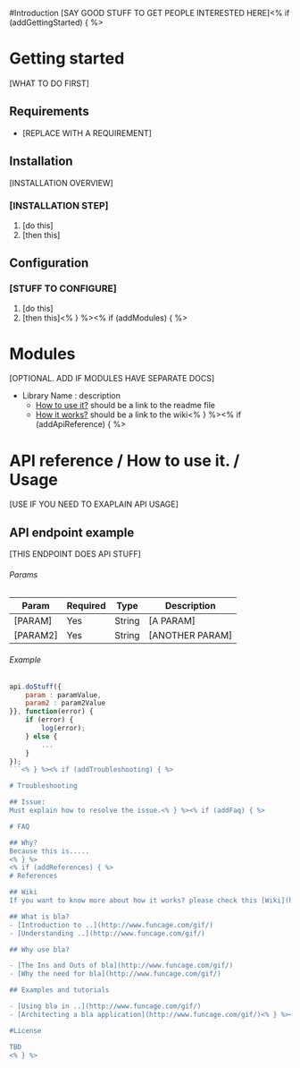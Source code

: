 #Introduction
[SAY GOOD STUFF TO GET PEOPLE INTERESTED HERE]<% if (addGettingStarted) { %>

# Getting started
[WHAT TO DO FIRST]

## Requirements
- [REPLACE WITH A REQUIREMENT]

## Installation
[INSTALLATION OVERVIEW]

### [INSTALLATION STEP]
1. [do this]
2. [then this]

## Configuration

### [STUFF TO CONFIGURE]
1. [do this]
2. [then this]<% } %><% if (addModules) { %>

# Modules
[OPTIONAL. ADD IF MODULES HAVE SEPARATE DOCS]

- Library Name : description
    - [How to use it?](#) should be a link to the readme file
    - [How it works?](#) should be a link to the wiki<% } %><% if (addApiReference) { %>

# API reference / How to use it. / Usage
[USE IF YOU NEED TO EXAPLAIN API USAGE]

## API endpoint example
[THIS ENDPOINT DOES API STUFF]

###### Params
Param | Required | Type | Description
---- | --- | --- | ---
[PARAM] | Yes | String | [A PARAM]
[PARAM2] | Yes | String| [ANOTHER PARAM]

###### Example
```javascript
api.doStuff({
    param : paramValue,
    param2 : param2Value
}}, function(error) {
    if (error) {
        log(error);
    } else {
        ...
    }
});
```<% } %><% if (addTroubleshooting) { %>

# Troubleshooting

## Issue:
Must explain how to resolve the issue.<% } %><% if (addFaq) { %>

# FAQ

## Why?
Because this is.....
<% } %>
<% if (addReferences) { %>
# References

## Wiki
If you want to know more about how it works? please check this [Wiki](https://github.com/hulilabs)

## What is bla?
- [Introduction to ..](http://www.funcage.com/gif/)
- [Understanding ..](http://www.funcage.com/gif/)

## Why use bla?

- [The Ins and Outs of bla](http://www.funcage.com/gif/)
- [Why the need for bla](http://www.funcage.com/gif/)

## Examples and tutorials

- [Using bla in ..](http://www.funcage.com/gif/)
- [Architecting a bla application](http://www.funcage.com/gif/)<% } %><% if (addLicense) { %>

#License

TBD
<% } %>